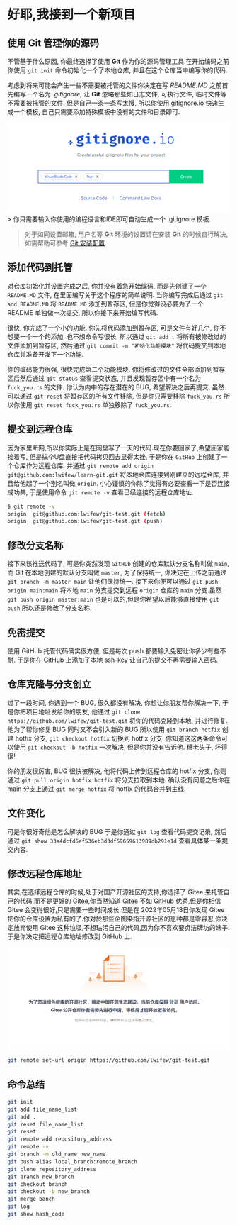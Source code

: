 # 好耶,我接到一个新项目

## 使用 Git 管理你的源码

不管基于什么原因, 你最终选择了使用 **Git** 作为你的源码管理工具.在开始编码之前你使用 `git init` 命令初始化一个了本地仓库, 并且在这个仓库当中编写你的代码.

考虑到将来可能会产生一些不需要被托管的文件你决定在写 *README.MD* 之前首先编写一个名为 *.gitignore*, 让 **Git** 忽略那些如日志文件, 可执行文件, 临时文件等不需要被托管的文件. 但是自己一条一条写太慢, 所以你使用 [gitignore.io](https://www.toptal.com/developers/gitignore) 快速生成一个模板, 自己只需要添加特殊模板中没有的文件和目录即可.

<div align=center> <img src="../.resources/gitignore.io.png"></div>
> 你只需要输入你使用的编程语言和IDE即可自动生成一个 .gitignore 模板.

> 对于如同设置邮箱, 用户名等 **Git** 环境的设置请在安装 **Git** 的时候自行解决, 如需帮助可参考 [Git 安装配置](../00-安装配置&基础概念.md).

## 添加代码到托管

对仓库初始化并设置完成之后, 你并没有着急开始编码, 而是先创建了一个 `README.MD` 文件, 在里面编写关于这个程序的简单说明. 当你编写完成后通过 `git add README.MD` 将 `README.MD` 添加到暂存区, 但是你觉得没必要为了一个 README 单独做一次提交, 所以你接下来开始编写代码.

很快, 你完成了一个小的功能. 你先将代码添加到暂存区, 可是文件有好几个, 你不想要一个一个的添加, 也不想命令写很长, 所以通过 `git add .` 将所有被修改过的文件添加到暂存区, 然后通过 `git commit -m "初始化功能模块"` 将代码提交到本地仓库并准备开发下一个功能.

你的编码能力很强, 很快完成第二个功能模块. 你将修改过的文件全部添加到暂存区后然后通过 `git status` 查看提交状态, 并且发现暂存区中有一个名为 `fuck_you.rs` 的文件. 你认为内中的存在潜在的 BUG, 希望解决之后再提交, 虽然可以通过 `git reset` 将暂存区的所有文件移除, 但是你只需要移除 `fuck_you.rs` 所以你使用 `git reset fuck_you.rs` 单独移除了 `fuck_you.rs`.

## 提交到远程仓库

因为家里断网,所以你实际上是在网盘写了一天的代码.现在你要回家了,希望回家能接着写, 但是搞个U盘直接把代码拷贝回去显得太挫, 于是你在 `GitHub` 上创建了一个仓库作为远程仓库. 并通过 `git remote add origin git@github.com:lwifew/learn-git.git` 将本地仓库连接到刚建立的远程仓库, 并且给他起了一个别名叫做 `origin`. 小心谨慎的你除了觉得有必要查看一下是否连接成功共, 于是使用命令 `git remote -v` 查看已经连接的远程仓库地址.

```bash
$ git remote -v
origin  git@github.com:lwifew/git-test.git (fetch)
origin  git@github.com:lwifew/git-test.git (push)
```

## 修改分支名称

接下来该推送代码了, 可是你突然发现 `GitHub` 创建的仓库默认分支名称叫做 `main`, 而 Git 在本地创建的默认分支叫做 `master`, 为了保持统一, 你决定在上传之前通过 `git branch -m master main` 让他们保持统一. 接下来你便可以通过 `git push origin main:main` 将本地 `main` 分支提交到远程 `origin` 仓库的 `main` 分支.虽然 `git push origin master:main` 也是可以的,但是你希望以后能够直接使用 `git push` 所以还是修改了分支名称.

## 免密提交

使用 GitHub 托管代码确实很方便, 但是每次 push 都要输入免密让你多少有些不耐. 于是你在 GitHub 上添加了本地 ssh-key 让自己的提交不再需要输入密码.

## 仓库克隆与分支创立

过了一段时间, 你遇到一个 BUG, 很久都没有解决, 你想让你朋友帮你解决一下, 于是你把项目地址发给你的朋友, 他通过 `git clone https://github.com/lwifew/git-test.git` 将你的代码克隆到本地, 并进行修复. 他为了帮你修复 BUG 同时又不会引入新的 BUG 所以使用 `git branch hotfix` 创建 hotfix 分支, `git checkout hotfix` 切换到 hotfix 分支. 你知道这这两条命令可以使用 `git checkout -b hotfix` 一次解决, 但是你并没有告诉他. 糟老头子, 坏得很!

你的朋友很厉害, BUG 很快被解决, 他将代码上传到远程仓库的 hotfix 分支, 你则通过 `git pull origin hotfix:hotfix` 将分支拉取到本地. 确认没有问题之后你在 main 分支上通过 `git merge hotfix` 将 hotfix 的代码合并到主线.

## 文件变化

可是你很好奇他是怎么解决的 BUG 于是你通过 `git log` 查看代码提交记录, 然后通过 `git show 33a4dcfd5ef536eb3d3df59659613989db291e1d` 查看具体某一条提交内容.

## 修改远程仓库地址

其实,在选择远程仓库的时候,处于对国产开源社区的支持,你选择了 Gitee 来托管自己的代码,而不是更好的 Gitee,你当然知道 Gitee 不如 GitHub 优秀,但是你相信 Gitee 会变得很好,只是需要一些时间成长.但是在 2022年05月18日你发现 Gitee 把你的仓库设置为私有的了.你对於那些企图染指开源社区的崽种都是零容忍,你决定放弃使用 Gitee 这种垃圾,不想玷污自己的代码,因为你不喜欢要贞洁牌坊的婊子.于是你决定把远程仓库地址修改到 GitHub 上.

![GitIsRubbish](../.resources/gitee_is_rubbish.png)

```bash
git remote set-url origin https://github.com/lwifew/git-test.git
```

<!-- 保持良好的提交记录 时间久了, 你发现自己的提交记录非常凌乱, 可利用价值不高 -->

## 命令总结

```bash
git init
git add file_name_list
git add .
git reset file_name_list
git reset
git remote add repository_address
git remote -v
git branch -m old_name new_name
git push alias local_branch:remote_branch
git clone repository_address
git branch new_branch
git checkout branch
git checkout -b new_branch
git merge banch
git log
git show hash_code
```
